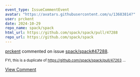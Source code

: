 ```yaml
---
event_type: IssueCommentEvent
avatar: "https://avatars.githubusercontent.com/u/13683814?"
user: prckent
date: 2024-10-29
repo_name: spack/spack
html_url: https://github.com/spack/spack/pull/47288
repo_url: https://github.com/spack/spack
---
```


<a href='https://github.com/prckent' target='_blank'>prckent</a> commented on issue <a href='https://github.com/spack/spack/pull/47288' target='_blank'>spack/spack#47288</a>.

<small>FYI, this is a duplicate of https://github.com/spack/spack/pull/47263...</small>

<a href='https://github.com/spack/spack/pull/47288' target='_blank'>View Comment</a>